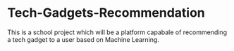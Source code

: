 # Tech-Gadgets-Recommendation
This is a school project which will be a platform capabale of recommending a tech gadget to a user based on Machine Learning.

